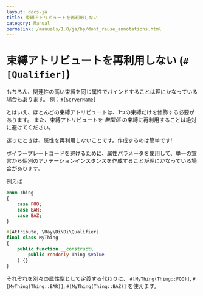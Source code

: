 ```yaml
---
layout: docs-ja
title: 束縛アトリビュートを再利用しない
category: Manual
permalink: /manuals/1.0/ja/bp/dont_reuse_annotations.html
---
```

# 束縛アトリビュートを再利用しない (`#[Qualifier]`)

もちろん、関連性の高い束縛を同じ属性でバインドすることは理にかなっている場合もあります。
例：`#[ServerName]`

とはいえ、ほとんどの束縛アトリビュートは、1つの束縛だけを修飾する必要があります。
また、束縛アトリビュートを *無関係* の束縛に再利用することは絶対に避けてください。

迷ったときは、属性を再利用しないことです。作成するのは簡単です!

ボイラープレートコードを避けるために、属性パラメータを使用して、単一の宣言から個別のアノテーションインスタンスを作成することが理にかなっている場合があります。

例えば

```php
enum Thing
{
    case FOO;
    case BAR;
    case BAZ;
}

#[Attribute, \Ray\Di\Di\Qualifier]
final class MyThing
{
    public function __construct(
        public readonly Thing $value
    ) {}
}
```

それぞれを別々の属性型として定義する代わりに、 `#[MyThing(Thing::FOO)]`, `#[MyThing(Thing::BAR)]`, `#[MyThing(Thing::BAZ)]` を使えます。
